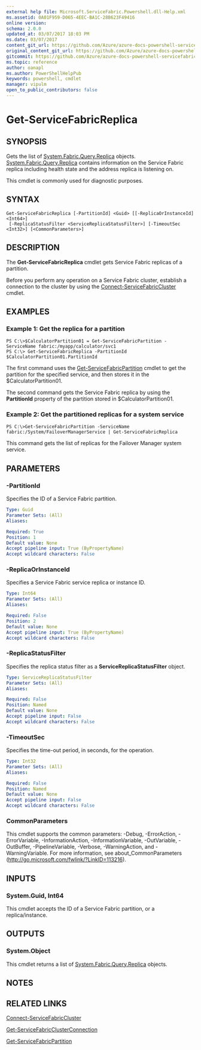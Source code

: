 ```yaml
---
external help file: Microsoft.ServiceFabric.Powershell.dll-Help.xml
ms.assetid: 0A01F959-D065-4EEC-BA1C-28B623F49416
online version:
schema: 2.0.0
updated_at: 03/07/2017 18:03 PM
ms.date: 03/07/2017
content_git_url: https://github.com/Azure/azure-docs-powershell-servicefabric/blob/master/Service-Fabric-cmdlets/ServiceFabric/vlatest/Get-ServiceFabricReplica.md
original_content_git_url: https://github.com/Azure/azure-docs-powershell-servicefabric/blob/master/Service-Fabric-cmdlets/ServiceFabric/vlatest/Get-ServiceFabricReplica.md
gitcommit: https://github.com/Azure/azure-docs-powershell-servicefabric/blob/31ce2cbc2767e8e9f0a1f1271dda52160ffdb112
ms.topic: reference
author: oanapl
ms.author: PowerShellHelpPub
keywords: powershell, cmdlet
manager: vipulm
open_to_public_contributors: false
---
```


# Get-ServiceFabricReplica

## SYNOPSIS
Gets the list of [System.Fabric.Query.Replica](https://docs.microsoft.com/dotnet/api/system.fabric.query.replica) objects.
[System.Fabric.Query.Replica](https://docs.microsoft.com/dotnet/api/system.fabric.query.replica) contains information on the Service Fabric replica including health state and the address replica is listening on.

This cmdlet is commonly used for diagnostic purposes.

## SYNTAX

```
Get-ServiceFabricReplica [-PartitionId] <Guid> [[-ReplicaOrInstanceId] <Int64>]
 [-ReplicaStatusFilter <ServiceReplicaStatusFilter>] [-TimeoutSec <Int32>] [<CommonParameters>]
```

## DESCRIPTION
The **Get-ServiceFabricReplica** cmdlet gets Service Fabric replicas of a partition.

Before you perform any operation on a Service Fabric cluster, establish a connection to the cluster by using the [Connect-ServiceFabricCluster](./Connect-ServiceFabricCluster.md) cmdlet.

## EXAMPLES

### Example 1: Get the replica for a partition
```
PS C:\>$CalculatorPartition01 = Get-ServiceFabricPartition -ServiceName fabric:/myapp/calculator/svc1
PS C:\> Get-ServiceFabricReplica -PartitionId $CalculatorPartition01.PartitionId
```

The first command uses the [Get-ServiceFabricPartition](./Get-ServiceFabricPartition.md) cmdlet to get the partition for the specified service, and then stores it in the $CalculatorPartition01.

The second command gets the Service Fabric replica by using the **PartitionId** property of the partition stored in $CalculatorPartition01.

### Example 2: Get the partitioned replicas for a system service
```
PS C:\>Get-ServiceFabricPartition -ServiceName fabric:/System/FailoverManagerService | Get-ServiceFabricReplica
```

This command gets the list of replicas for the Failover Manager system service.

## PARAMETERS

### -PartitionId
Specifies the ID of a Service Fabric partition.

```yaml
Type: Guid
Parameter Sets: (All)
Aliases: 

Required: True
Position: 1
Default value: None
Accept pipeline input: True (ByPropertyName)
Accept wildcard characters: False
```

### -ReplicaOrInstanceId
Specifies a Service Fabric service replica or instance ID.

```yaml
Type: Int64
Parameter Sets: (All)
Aliases: 

Required: False
Position: 2
Default value: None
Accept pipeline input: True (ByPropertyName)
Accept wildcard characters: False
```

### -ReplicaStatusFilter
Specifies the replica status filter as a **ServiceReplicaStatusFilter** object.

```yaml
Type: ServiceReplicaStatusFilter
Parameter Sets: (All)
Aliases: 

Required: False
Position: Named
Default value: None
Accept pipeline input: False
Accept wildcard characters: False
```

### -TimeoutSec
Specifies the time-out period, in seconds, for the operation.

```yaml
Type: Int32
Parameter Sets: (All)
Aliases: 

Required: False
Position: Named
Default value: None
Accept pipeline input: False
Accept wildcard characters: False
```

### CommonParameters
This cmdlet supports the common parameters: -Debug, -ErrorAction, -ErrorVariable, -InformationAction, -InformationVariable, -OutVariable, -OutBuffer, -PipelineVariable, -Verbose, -WarningAction, and -WarningVariable. For more information, see about_CommonParameters (http://go.microsoft.com/fwlink/?LinkID=113216).

## INPUTS

### System.Guid, Int64
This cmdlet accepts the ID of a Service Fabric partition, or a replica/instance.

## OUTPUTS

### System.Object
This cmdlet returns a list of [System.Fabric.Query.Replica](https://docs.microsoft.com/dotnet/api/system.fabric.query.replica) objects.

## NOTES

## RELATED LINKS

[Connect-ServiceFabricCluster](./Connect-ServiceFabricCluster.md)

[Get-ServiceFabricClusterConnection](./Get-ServiceFabricClusterConnection.md)

[Get-ServiceFabricPartition](./Get-ServiceFabricPartition.md)

